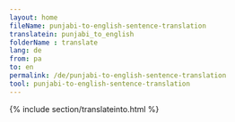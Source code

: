 ```yaml
---
layout: home
fileName: punjabi-to-english-sentence-translation
translatein: punjabi_to_english
folderName : translate
lang: de
from: pa
to: en
permalink: /de/punjabi-to-english-sentence-translation
tool: punjabi-to-english-sentence-translation
---
```

{% include section/translateinto.html %}